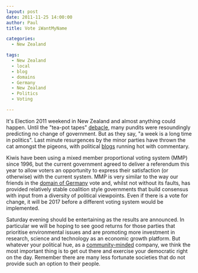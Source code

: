 ```yaml
---
layout: post
date: 2011-11-25 14:00:00
author: Paul
title: Vote iWantMyName

categories:
  - New Zealand

tags:
  - New Zealand
  - local
  - blog
  - domains
  - Germany
  - New Zealand
  - Politics
  - Voting

---
```


It's Election 2011 weekend in New Zealand and almost anything could happen. Until the "tea-pot tapes" [debacle](http://www.3news.co.nz/Teapot-tapes-raise-questions/tabid/370/articleID/232724/Default.aspx), many pundits were resoundingly predicting no change of government. But as they say, "a week is a long time in politics". Last minute resurgences by the minor parties have thrown the cat amongst the pigeons, with political [blogs](https://iwantmyname.co.nz/services/blog-hosting/) running hot with commentary.

Kiwis have been using a mixed member proportional voting system (MMP) since 1996, but the current government agreed to deliver a referendum this year to allow voters an opportunity to express their satisfaction (or otherwise) with the current system. MMP is very similar to the way our friends in the [domain of Germany](http://meinname.com/) vote and, whilst not without its faults, has provided relatively stable coalition style governments that build consensus with input from a diversity of political viewpoints. Even if there is a vote for change, it will be 2017 before a different voting system would be implemented.

Saturday evening should be entertaining as the results are announced. In particular we will be hoping to see good returns for those parties that prioritise environmental issues and are promoting more investment in research, science and technology as an economic growth platform. But whatever your political hue, as a [community-minded](http://blog.iwantmyname.com/2011/10/being-good-neighbours.html) company, we think the most important thing is to get out there and exercise your democratic right on the day. Remember there are many less fortunate societies that do not provide such an option to their people.
